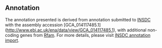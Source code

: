 
Annotation
----------

The annotation presented is derived from annotation submitted to
[INSDC](http://www.insdc.org) with the assembly accession [GCA\_014117485.1]
(http://www.ebi.ac.uk/ena/data/view/GCA_014117485.1),
with additional non-coding genes from
[Rfam](http://rfam.xfam.org/). For more details, please visit [INSDC
annotation import](http://ensemblgenomes.org/info/data/insdc_annotation).
